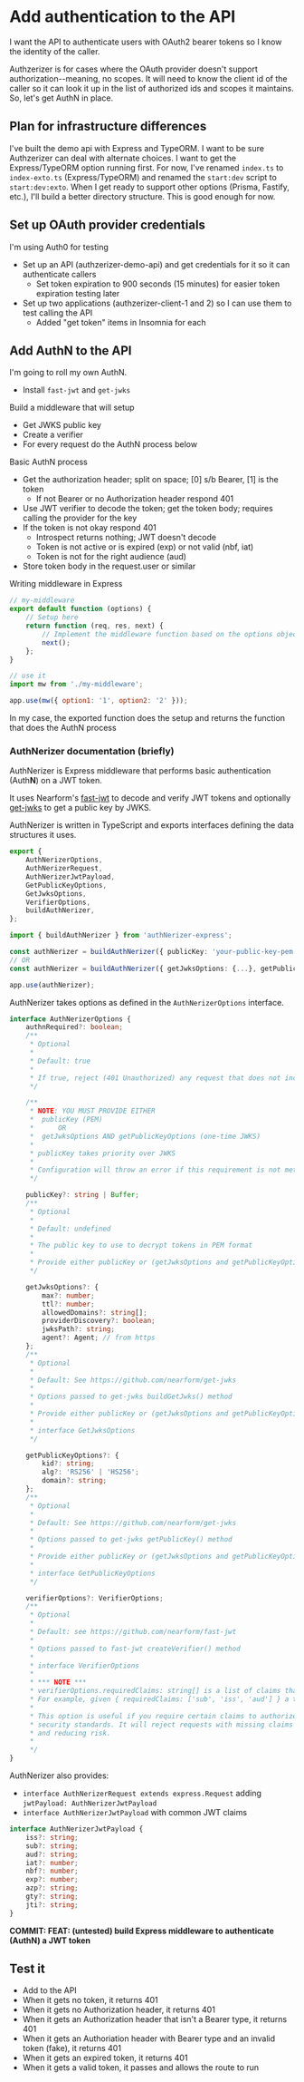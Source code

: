# Add authentication to the API

I want the API to authenticate users with OAuth2 bearer tokens so I know the identity of the caller.

Authzerizer is for cases where the OAuth provider doesn't support authorization--meaning, no scopes. It will need to know the client id of the caller so it can look it up in the list of authorized ids and scopes it maintains. So, let's get AuthN in place.

## Plan for infrastructure differences

I've built the demo api with Express and TypeORM. I want to be sure Authzerizer can deal with alternate choices. I want to get the Express/TypeORM option running first. For now, I've renamed `index.ts` to `index-exto.ts` (Express/TypeORM) and renamed the `start:dev` script to `start:dev:exto`. When I get ready to support other options (Prisma, Fastify, etc.), I'll build a better directory structure. This is good enough for now.

## Set up OAuth provider credentials

I'm using Auth0 for testing

-  Set up an API (authzerizer-demo-api) and get credentials for it so it can authenticate callers
   -  Set token expiration to 900 seconds (15 minutes) for easier token expiration testing later
-  Set up two applications (authzerizer-client-1 and 2) so I can use them to test calling the API
   -  Added "get token" items in Insomnia for each

## Add AuthN to the API

I'm going to roll my own AuthN.

-  Install `fast-jwt` and `get-jwks`

Build a middleware that will setup

-  Get JWKS public key
-  Create a verifier
-  For every request do the AuthN process below

Basic AuthN process

-  Get the authorization header; split on space; [0] s/b Bearer, [1] is the token
   -  If not Bearer or no Authorization header respond 401
-  Use JWT verifier to decode the token; get the token body; requires calling the provider for the key
-  If the token is not okay respond 401
   -  Introspect returns nothing; JWT doesn't decode
   -  Token is not active or is expired (exp) or not valid (nbf, iat)
   -  Token is not for the right audience (aud)
-  Store token body in the request.user or similar

Writing middleware in Express

```javascript
// my-middleware
export default function (options) {
	// Setup here
	return function (req, res, next) {
		// Implement the middleware function based on the options object
		next();
	};
}

// use it
import mw from './my-middleware';

app.use(mw({ option1: '1', option2: '2' }));
```

In my case, the exported function does the setup and returns the function that does the AuthN process

### AuthNerizer documentation (briefly)

AuthNerizer is Express middleware that performs basic authentication (Auth**N**) on a JWT token.

It uses Nearform's [fast-jwt](https://github.com/nearform/fast-jwt) to decode and verify JWT tokens and optionally [get-jwks](https://github.com/nearform/get-jwks) to get a public key by JWKS.

AuthNerizer is written in TypeScript and exports interfaces defining the data structures it uses.

```typescript
export {
	AuthNerizerOptions,
	AuthNerizerRequest,
	AuthNerizerJwtPayload,
	GetPublicKeyOptions,
	GetJwksOptions,
	VerifierOptions,
	buildAuthNerizer,
};
```

```typescript
import { buildAuthNerizer } from 'authNerizer-express';

const authNerizer = buildAuthNerizer({ publicKey: 'your-public-key-pem'});
// OR
const authNerizer = buildAuthNerizer({ getJwksOptions: {...}, getPublicKeyOptions: {...} });

app.use(authNerizer);
```

AuthNerizer takes options as defined in the `AuthNerizerOptions` interface.

```typescript
interface AuthNerizerOptions {
	authnRequired?: boolean;
	/**
	 * Optional
	 *
	 * Default: true
	 *
	 * If true, reject (401 Unauthorized) any request that does not include an authorization token or does not pass authentication
	 */

	/**
	 * NOTE: YOU MUST PROVIDE EITHER
	 * 	publicKey (PEM)
	 * 		OR
	 * 	getJwksOptions AND getPublicKeyOptions (one-time JWKS)
	 *
	 * publicKey takes priority over JWKS
	 *
	 * Configuration will throw an error if this requirement is not met.
	 */

	publicKey?: string | Buffer;
	/**
	 * Optional
	 *
	 * Default: undefined
	 *
	 * The public key to use to decrypt tokens in PEM format
	 *
	 * Provide either publicKey or (getJwksOptions and getPublicKeyOptions); publicKey takes priority
	 */

	getJwksOptions?: {
		max?: number;
		ttl?: number;
		allowedDomains?: string[];
		providerDiscovery?: boolean;
		jwksPath?: string;
		agent?: Agent; // from https
	};
	/**
	 * Optional
	 *
	 * Default: See https://github.com/nearform/get-jwks
	 *
	 * Options passed to get-jwks buildGetJwks() method
	 *
	 * Provide either publicKey or (getJwksOptions and getPublicKeyOptions); publicKey takes priority
	 *
	 * interface GetJwksOptions
	 */

	getPublicKeyOptions?: {
		kid?: string;
		alg?: 'RS256' | 'HS256';
		domain?: string;
	};
	/**
	 * Optional
	 *
	 * Default: See https://github.com/nearform/get-jwks
	 *
	 * Options passed to get-jwks getPublicKey() method
	 *
	 * Provide either publicKey or (getJwksOptions and getPublicKeyOptions); publicKey takes priority
	 *
	 * interface GetPublicKeyOptions
	 */

	verifierOptions?: VerifierOptions;
	/**
	 * Optional
	 *
	 * Default: see https://github.com/nearform/fast-jwt
	 *
	 * Options passed to fast-jwt createVerifier() method
	 *
	 * interface VerifierOptions
	 *
	 * *** NOTE ***
	 * verifierOptions.requiredClaims: string[] is a list of claims that must be present on the token to pass verification.
	 * For example, given { requiredClaims: ['sub', 'iss', 'aud'] } a token without sub || iss || aud will fail verification.
	 *
	 * This option is useful if you require certain claims to authorize the token or meet your organization's information
	 * security standards. It will reject requests with missing claims at the authenticate step, saving compute cycles
	 * and reducing risk.
	 *
	 */
}
```

AuthNerizer also provides:

-  `interface AuthNerizerRequest extends express.Request` adding `jwtPayload: AuthNerizerJwtPayload`
-  `interface AuthNerizerJwtPayload` with common JWT claims

```typescript
interface AuthNerizerJwtPayload {
	iss?: string;
	sub?: string;
	aud?: string;
	iat?: number;
	nbf?: number;
	exp?: number;
	azp?: string;
	gty?: string;
	jti?: string;
}
```

**COMMIT: FEAT: (untested) build Express middleware to authenticate (AuthN) a JWT token**

## Test it

-  Add to the API
-  When it gets no token, it returns 401
-  When it gets no Authorization header, it returns 401
-  When it gets an Authorization header that isn't a Bearer type, it returns 401
-  When it gets an Authoriation header with Bearer type and an invalid token (fake), it returns 401
-  When it gets an expired token, it returns 401
-  When it gets a valid token, it passes and allows the route to run
